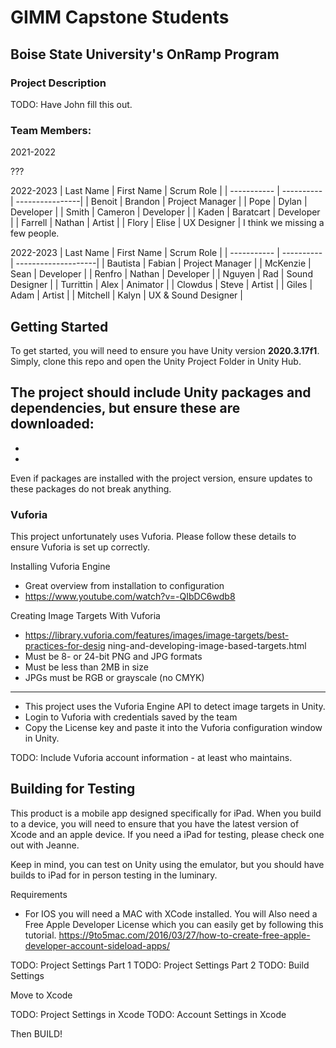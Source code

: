 # GIMM Capstone Students

## Boise State University's OnRamp Program

### Project Description

TODO: Have John fill this out.

### Team Members:

2021-2022

???

2022-2023
| Last Name   | First Name | Scrum Role      |
| ----------- | ---------- | ----------------|
| Benoit      | Brandon    | Project Manager |
| Pope        | Dylan      | Developer       |
| Smith       | Cameron    | Developer       |
| Kaden       | Baratcart  | Developer       |
| Farrell     | Nathan     | Artist          |
| Flory       | Elise      | UX Designer     |
I think we missing a few people.

2022-2023
| Last Name   | First Name | Scrum Role          |
| ----------- | ---------- | --------------------|
| Bautista    | Fabian     | Project Manager     |
| McKenzie    | Sean       | Developer           |
| Renfro      | Nathan     | Developer           |
| Nguyen      | Rad        | Sound Designer      |
| Turrittin   | Alex       | Animator            |
| Clowdus     | Steve      | Artist              |
| Giles       | Adam       | Artist              |
| Mitchell    | Kalyn      | UX & Sound Designer |

## Getting Started

To get started, you will need to ensure you have Unity version **2020.3.17f1**. Simply, clone this repo and open the Unity Project Folder in Unity Hub.

The project should include Unity packages and dependencies, but ensure these are downloaded:
-
-
-

Even if packages are installed with the project version, ensure updates to these packages do not break anything. 

### Vuforia

This project unfortunately uses Vuforia. Please follow these details to ensure Vuforia is set up correctly.

Installing Vuforia Engine
- Great overview from installation to configuration
- https://www.youtube.com/watch?v=-QIbDC6wdb8

Creating Image Targets With Vuforia
- https://library.vuforia.com/features/images/image-targets/best-practices-for-desig
ning-and-developing-image-based-targets.html
- Must be 8- or 24-bit PNG and JPG formats
- Must be less than 2MB in size
- JPGs must be RGB or grayscale (no CMYK)
- --------------------------------------------------------------------------------------
- This project uses the Vuforia Engine API to detect image targets in Unity.
- Login to Vuforia with credentials saved by the team
- Copy the License key and paste it into the Vuforia configuration window in
Unity.

TODO: Include Vuforia account information - at least who maintains.

## Building for Testing

This product is a mobile app designed specifically for iPad. When you build to a device, you will need to ensure that you have the latest version of Xcode and an apple device. If you need a iPad for testing, please check one out with Jeanne. 

Keep in mind, you can test on Unity using the emulator, but you should have builds to iPad for in person testing in the luminary.

Requirements
- For IOS you will need a MAC with XCode installed. You will Also need
a Free Apple Developer License which you can easily get by
following this tutorial.
 https://9to5mac.com/2016/03/27/how-to-create-free-apple-developer-account-sideload-apps/

TODO: Project Settings Part 1
TODO: Project Settings Part 2
TODO: Build Settings

Move to Xcode

TODO: Project Settings in Xcode
TODO: Account Settings in Xcode

Then BUILD!




